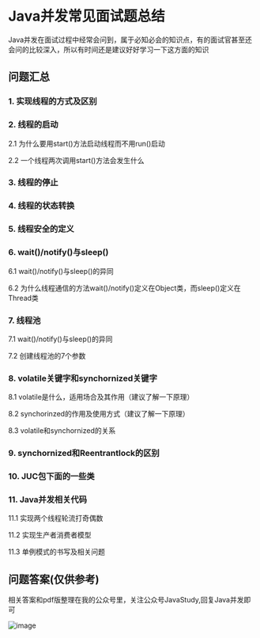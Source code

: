 # Java并发常见面试题总结
Java并发在面试过程中经常会问到，属于必知必会的知识点，有的面试官甚至还会问的比较深入，所以有时间还是建议好好学习一下这方面的知识

## 问题汇总

### 1. 实现线程的方式及区别

### 2. 线程的启动

2.1 为什么要用start()方法启动线程而不用run()启动

2.2 一个线程两次调用start()方法会发生什么

### 3. 线程的停止

### 4. 线程的状态转换

### 5. 线程安全的定义

### 6. wait()/notify()与sleep()

6.1 wait()/notify()与sleep()的异同

6.2 为什么线程通信的方法wait()/notify()定义在Object类，而sleep()定义在Thread类

### 7. 线程池

7.1 wait()/notify()与sleep()的异同

7.2 创建线程池的7个参数

### 8. volatile关键字和synchornized关键字

8.1 volatile是什么，适用场合及其作用（建议了解一下原理）

8.2 synchorinzed的作用及使用方式（建议了解一下原理）

8.3 volatile和synchornized的关系

### 9. synchornized和Reentrantlock的区别
 
### 10. JUC包下面的一些类

### 11. Java并发相关代码

11.1 实现两个线程轮流打奇偶数

11.2 实现生产者消费者模型

11.3 单例模式的书写及相关问题

## 问题答案(仅供参考)

相关答案和pdf版整理在我的公众号里，关注公众号JavaStudy,回复Java并发即可

![image](https://github.com/miraclewk/JavaRookies/blob/master/JavaStudy.jpg)



  
